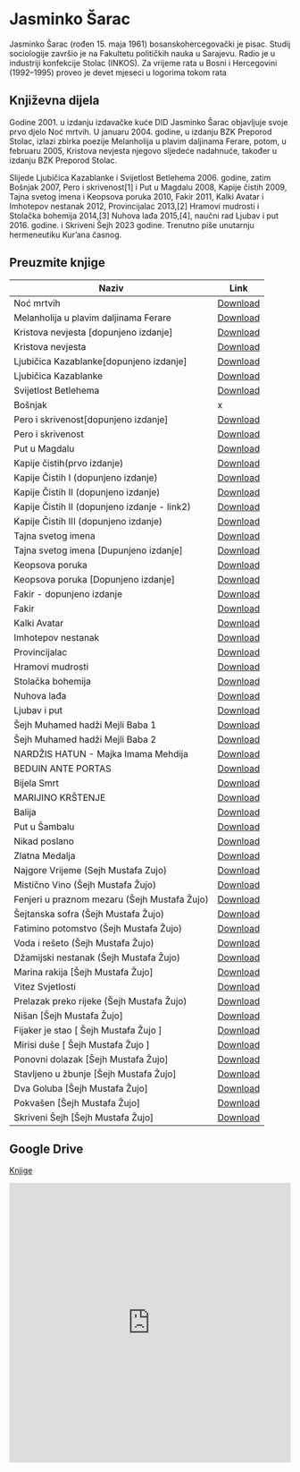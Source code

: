 # Jasminko Šarac

Jasminko Šarac (rođen 15. maja 1961) bosanskohercegovački je pisac. Studij sociologije završio je na Fakultetu političkih nauka u Sarajevu. Radio je u industriji konfekcije Stolac (INKOS). Za vrijeme rata u Bosni i Hercegovini (1992–1995) proveo je devet mjeseci u logorima tokom rata

## Književna dijela

Godine 2001. u izdanju izdavačke kuće DID Jasminko Šarac objavljuje svoje prvo djelo Noć mrtvih. U januaru 2004. godine, u izdanju BZK Preporod Stolac, izlazi zbirka poezije Melanholija u plavim daljinama Ferare, potom, u februaru 2005, Kristova nevjesta njegovo sljedeće nadahnuće, također u izdanju BZK Preporod Stolac.

Slijede Ljubičica Kazablanke i Svijetlost Betlehema 2006. godine, zatim Bošnjak 2007, Pero i skrivenost[1] i Put u Magdalu 2008, Kapije čistih 2009, Tajna svetog imena i Keopsova poruka 2010, Fakir 2011, Kalki Avatar i Imhotepov nestanak 2012, Provincijalac 2013,[2] Hramovi mudrosti i Stolačka bohemija 2014,[3] Nuhova lađa 2015,[4], naučni rad Ljubav i put 2016. godine. i Skriveni Šejh 2023 godine. 
Trenutno piše unutarnju hermeneutiku Kur’ana časnog.

## Preuzmite knjige

Naziv | Link
------------ | -------------
Noć mrtvih | [Download](https://jasminko.github.io/knjige/noc-mrtvih.pdf)
Melanholija u plavim daljinama Ferare | [Download](https://jasminko.github.io/knjige/melahonija.pdf)
Kristova nevjesta [dopunjeno izdanje] | [Download](https://jasminko.github.io/knjige/Kristova%20nevjesta%20[dopunjeno%20izdanje].pdf)
Kristova nevjesta | [Download](https://jasminko.github.io/knjige/kristova-nevjesta.pdf)
Ljubičica Kazablanke[dopunjeno izdanje] | [Download](https://jasminko.github.io/knjige/Ljubičica%20Kazablanke[dopunjeno%20izdanje].pdf)
Ljubičica Kazablanke | [Download](https://jasminko.github.io/knjige/ljubicica.pdf)
Svijetlost Betlehema | [Download](https://jasminko.github.io/knjige/betlehema.pdf)
Bošnjak | x
Pero i skrivenost[dopunjeno izdanje] | [Download](https://jasminko.github.io/knjige/Pero%20i%20skrivenost[dopunjeno%20izdanje].pdf)
Pero i skrivenost | [Download](https://jasminko.github.io/knjige/pero-i-skrivenost.doc)
Put u Magdalu | [Download](https://jasminko.github.io/knjige/put-u-magdalu.doc)
Kapije čistih(prvo izdanje) | [Download](https://jasminko.github.io/knjige/kapije.doc)
Kapije Čistih I (dopunjeno izdanje) | [Download](https://jasminko.github.io/knjige/Kapije%20%C4%8Cistih%20I%20(Jasminko%20%C5%A0arac)%5Bdopunjeno%20izdanje%5D.pdf) 
Kapije Čistih II (dopunjeno izdanje) | [Download](https://drive.google.com/file/d/1wyBXSavGMDtmYLF4HYkCxmanhZyKp_Sw/view?usp=sharing)
Kapije Čistih II (dopunjeno izdanje - link2) | [Download](https://www.scribd.com/document/546922493/Kapije-%C4%8Cistih-II-Jasminko-%C5%A0arac-Dopunjeno-Izdanje)
Kapije Čistih III (dopunjeno izdanje) | [Download](https://jasminko.github.io/knjige/Kapije%20%C4%8Cistih%20III%20(Jasminko%20%C5%A0arac)%5Bdopunjeno%20izdanje%5D.pdf)
Tajna svetog imena | [Download](https://jasminko.github.io/knjige/tajne-svetog-imena.doc)
Tajna svetog imena [Dupunjeno izdanje] | [Download](https://www.scribd.com/document/551637032/Tajna-Svetog-Imena-Dopunjeno-Izdanje-Jasminko-%C5%A0arac-https-jasminko-github-io) 
Keopsova poruka | [Download](https://jasminko.github.io/knjige/keopsova-poruka.doc)
Keopsova poruka [Dopunjeno izdanje] | [Download](https://www.scribd.com/document/551636524/KEOPSOVA-PORUKA-Dopunjeno-Izdanje-Jasminko-%C5%A0arac-https-jasminko-github-io)
Fakir - dopunjeno izdanje | [Download](https://jasminko.github.io/knjige/Fakir%20ispravljeno%20i%20dopunjeno%20izdanje.pdf)
Fakir | [Download](https://jasminko.github.io/knjige/fakir.pdf)
Kalki Avatar | [Download](https://jasminko.github.io/knjige/kalki-avatar.pdf )
Imhotepov nestanak | [Download](https://jasminko.github.io/knjige/imhotepov-nestanak.pdf )
Provincijalac | [Download](https://jasminko.github.io/knjige/provincijalac.pdf)
Hramovi mudrosti | [Download](https://jasminko.github.io/knjige/hramovi-mudrosti.pdf)
Stolačka bohemija | [Download](https://jasminko.github.io/knjige/stolacka-bohemija.pdf)
Nuhova lađa | [Download](https://jasminko.github.io/knjige/nuhova-ladja.pdf)
Ljubav i put | [Download](https://jasminko.github.io/knjige/ljubav-i-put.pdf)
Šejh Muhamed hadži Mejli Baba 1 | [Download](https://jasminko.github.io/knjige/mejli-baba1.pdf)
Šejh Muhamed hadži Mejli Baba 2 | [Download](https://jasminko.github.io/knjige/mejli-baba2.docx)
NARDŽIS HATUN - Majka Imama Mehdija  | [Download](https://jasminko.github.io/knjige/majka-imama.docx)
BEDUIN ANTE PORTAS | [Download](https://jasminko.github.io/knjige/BEDUIN%20ANTE%20PORTAS.pdf)
Bijela Smrt | [Download](https://jasminko.github.io/knjige/Bijela%20Smrt.pdf)
MARIJINO KRŠTENJE | [Download](https://jasminko.github.io/knjige/MARIJINO%20KR%C5%A0TENJE.pdf)
Balija | [Download](https://jasminko.github.io/knjige/Balija%20(Jasminko%20%C5%A0arac).pdf)
Put u Šambalu | [Download](https://jasminko.github.io/knjige/Put%20u%20%C5%A0ambalu%20(Jasminko%20%C5%A0arac).pdf)
Nikad poslano | [Download](https://jasminko.github.io/knjige/Nikad%20poslano%20(Jasminko%20%C5%A0arac)%20jasminko.github.com.pdf)
Zlatna Medalja | [Download](https://jasminko.github.io/knjige/Zlatna%20Medalja%20(Jasminko%20%C5%A0arac)%20jasminko.github.com.pdf)
Najgore Vrijeme (Sejh Mustafa Zujo) | [Download](https://jasminko.github.io/knjige/Najgore%20Vrijeme%20(%C5%A0ejh%20Mustafa%20%C5%BDujo).pdf)
Mistično Vino (Šejh Mustafa Žujo) | [Download](https://jasminko.github.io/knjige/Misti%C4%8Dno%20Vino.pdf)
Fenjeri u praznom mezaru (Šejh Mustafa Žujo) | [Download](https://jasminko.github.io/knjige/Fenjeri%20u%20praznom%20mezaru%20(%C5%A1ejh%20Mustafa%20%C5%BDujo)%20-%20jasminko.github.io%20.pdf)
Šejtanska sofra (Šejh Mustafa Žujo) | [Download](https://jasminko.github.io/knjige/%C5%A0ejtanska%20Sofra%20(%C5%A1ejh%20Mustafa%20%C5%BDujo)%20-%20jasminko.github.io.pdf)
Fatimino potomstvo (Šejh Mustafa Žujo) | [Download](https://jasminko.github.io/knjige/Fatimino%20Potomstvo%20(%C5%A0ejh%20Mustafa%20%C5%BDujo)%20-%20Jasminko%20%C5%A0arac%20-%20%5Bjasminko.github.io%5D.pdf)
Voda i rešeto (Šejh Mustafa Žujo) | [Download](https://jasminko.github.io/knjige/Voda%20i%20Re%C5%A1eto%20(%C5%A0ejh%20Mustafa%20%C5%BDujo)%20-%20Jasminko%20%C5%A0arac%20-%20%5Bjasminko.github.io%5D.pdf)
Džamijski nestanak (Šejh Mustafa Žujo) | [Download](https://jasminko.github.io/knjige/D%C5%BEamijski%20Nestanak%20(%C5%A0ejh%20Mustafa%20%C5%BDujo)%20-%20Jasminko%20%C5%A0arac%20-%20jasminko.github.io.pdf)
Marina rakija [Šejh Mustafa Žujo] | [Download](https://jasminko.github.io/knjige/Marina%20Rakija%20%5B%C5%A0ejh%20Mustafa%20%C5%BDujo%5D%20-%20Jasminko%20%C5%A0arac%20-%20%5B%20jasminko.github.io%20%5D.pdf)
Vitez Svjetlosti | [Download](https://jasminko.github.io/knjige/Vitez%20u%20Svjetosti%20%5B%20%C5%A0ejh%20Murteza%20%5D%20-%20Jasminko%20%C5%A0arac%20%5B%20jasminko.github.io%20%5D.pdf)
Prelazak preko rijeke (Šejh Mustafa Žujo)  | [Download](https://jasminko.github.io/knjige/Prelazak%20preko%20rijeke%20%5BSejh%20Mustafa%20Zujo%5D%20-%20Jasminko%20Sarac%20-%20%5Bjasminko.github.io%20%5D.pdf)
Nišan [Šejh Mustafa Žujo] | [Download](https://jasminko.github.io/knjige/Ni%C5%A1an%20%5B%20%C5%A0ejh%20Mustafa%20%C5%BDujo%20%5D%20-%20Jasminko%20%C5%A0arac%20-%20%5B%20jasminko.github.io%20%5D.pdf)
Fijaker je stao [ Šejh Mustafa Žujo ] | [Download](https://jasminko.github.io/knjige/Fijaker%20je%20stao%20%5B%20%C5%A0ejh%20Mustafa%20%C5%BDujo%5D%20-%20Jasminko%20%C5%A0arac%20-%20%5B%20jasminko.github.io%20%5D.pdf)
Mirisi duše [ Šejh Mustafa Žujo ] | [Download](https://jasminko.github.io/knjige/Mirisi%20Du%C5%A1e%20-%20%5B%20%C5%A0ejh%20Mustafa%20%C5%BDujo%20%5D%20-%20Jasminko%20%C5%A0arac%20%20-%20%5B%20jasminko.github.io%20%5D.pdf)
Ponovni dolazak [Šejh Mustafa Žujo] | [Download](https://jasminko.github.io/knjige/Ponovni%20dolazak%20%5B%C5%A0ejh%20Mustafa%20%C5%BDujo%5D%20-%20Jasminko%20%C5%A0arac%20-%20jasminko.github.io.pdf)
Stavljeno u žbunje [Šejh Mustafa Žujo] | [Download](https://jasminko.github.io/knjige/Stavljeno%20u%20%C5%BEbunje%20%5B%C5%A0ejh%20Mustafa%20%C5%BDujo%5D%20-%20Jasminko%20%C5%A0arac%20-%20jasminko.github.io.pdf)
Dva Goluba [Šejh Mustafa Žujo]  | [Download](https://jasminko.github.io/knjige/Dva%20Goluba%20%5B%C5%A0ejh%20Mustafa%20%C5%BDujo%5D%20-%20Jasminko%20%C5%A0arac%20-%20jasminko.github.io.pdf)
Pokvašen [Šejh Mustafa Žujo] | [Download](https://jasminko.github.io/knjige/Pokva%C5%A1en%20%5B%C5%A0ejh%20Mustafa%20%C5%BDujo%5D%20-%20Jasminko%20%C5%A0arac%20-%20jasminko.github.io.pdf)
Skriveni Šejh [Šejh Mustafa Žujo] | [Download](https://jasminko.github.io/knjige/Skriveni%20Sejh_Jasminko%20Sarac%20-%20jasminko.github.io.pdf)

## Google Drive 

[Knjige](https://drive.google.com/drive/folders/10n1pSev3GnRYpJhjO_CM3tkhAPzB5mIy?usp=sharing)

<iframe frameborder="0" height="500px" src="https://drive.google.com/embeddedfolderview?id=10n1pSev3GnRYpJhjO_CM3tkhAPzB5mIy#list" width="100%"></iframe>

<!-- Global site tag (gtag.js) - Google Analytics -->

<!-- Google tag (gtag.js) -->
<script async src="https://www.googletagmanager.com/gtag/js?id=G-DK0RJHHB3Y"></script>
<script>
  window.dataLayer = window.dataLayer || [];
  function gtag(){dataLayer.push(arguments);}
  gtag('js', new Date());

  gtag('config', 'G-DK0RJHHB3Y');
</script>




